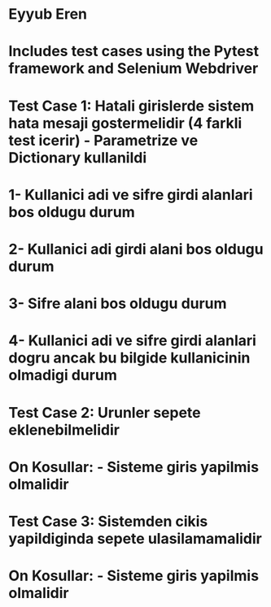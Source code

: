 # Eyyub Eren
# Includes test cases using the Pytest framework and Selenium Webdriver

# Test Case 1: Hatali girislerde sistem hata mesaji gostermelidir (4 farkli test icerir) - Parametrize ve Dictionary kullanildi 
#       1- Kullanici adi ve sifre girdi alanlari bos oldugu durum 
#       2- Kullanici adi girdi alani bos oldugu durum
#       3- Sifre alani bos oldugu durum
#       4- Kullanici adi ve sifre girdi alanlari dogru ancak bu bilgide kullanicinin olmadigi durum
# 
# Test Case 2: Urunler sepete eklenebilmelidir
#       On Kosullar: - Sisteme giris yapilmis olmalidir
#
# Test Case 3: Sistemden cikis yapildiginda sepete ulasilamamalidir
#       On Kosullar: - Sisteme giris yapilmis olmalidir
